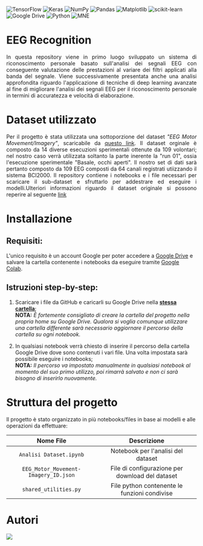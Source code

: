 ![TensorFlow](https://img.shields.io/badge/TensorFlow-%23FF6F00.svg?style=for-the-badge&logo=TensorFlow&logoColor=white)
![Keras](https://img.shields.io/badge/Keras-%23D00000.svg?style=for-the-badge&logo=Keras&logoColor=white)
![NumPy](https://img.shields.io/badge/numpy-%23013243.svg?style=for-the-badge&logo=numpy&logoColor=white)
![Pandas](https://img.shields.io/badge/pandas-%23150458.svg?style=for-the-badge&logo=pandas&logoColor=white)
![Matplotlib](https://img.shields.io/badge/Matplotlib-%23ffffff.svg?style=for-the-badge&logo=Matplotlib&logoColor=black)
![scikit-learn](https://img.shields.io/badge/scikit--learn-%23F7931E.svg?style=for-the-badge&logo=scikit-learn&logoColor=white)
![Google Drive](https://img.shields.io/badge/Google%20Drive-4285F4?style=for-the-badge&logo=googledrive&logoColor=white)
![Python](https://img.shields.io/badge/python-3670A0?style=for-the-badge&logo=python&logoColor=ffdd54)
![MNE](https://img.shields.io/badge/MNE-blue?style=for-the-badge&logoColor=orange&labelColor=blue&color=blue)



# EEG Recognition
<p align="justify">
In questa repository viene in primo luogo sviluppato un sistema di riconoscimento personale basato sull'analisi dei segnali EEG 
con conseguente valutazione delle prestazioni al variare dei filtri applicati alla banda del segnale.
Viene successivamente presentata anche una analisi approfondita riguardo l'applicazione di tecniche di deep learning avanzate al fine di migliorare l'analisi dei segnali EEG per il riconoscimento personale in termini di accuratezza e velocità di elaborazione.</p>

 
# Dataset utilizzato
<p align="justify">Per il progetto è stata utilizzata una sottoporzione del dataset <i>"EEG Motor Movement/Imagery"</i>, scaricabile da <a href="https://drive.usercontent.google.com/download?id=1WwuAh25Jfx-I8rY3vFGyXiI79YfLYUpH&authuser=0">questo link</a>. Il dataset orginale è composto da 14 diverse esecuzioni sperimentali ottenute da 109 volontari; nel nostro caso verrà utilizzata soltanto la parte inerente la "run 01", ossia l'esecuzione sperimentale "Basale, occhi aperti". Il nostro set di dati sarà pertanto composto da 109 EEG composti da 64 canali registrati utiizzando il sistema BCI2000. Il repository contiene i notebooks e i file necessari per scaricare il sub-dataset e sfruttarlo per addestrare ed eseguire i modelli.Ulteriori informazioni riguardo il dataset originale si possono reperire al seguente <a href="https://physionet.org/content/eegmmidb/1.0.0/"> link</a></p>

# Installazione
## **Requisiti:**   
L'unico requisito è un account Google per poter accedere a  <a href="https://drive.google.com/">Google Drive</a> e salvare la cartella contenente i notebooks da eseguire tramite <a href="https://colab.research.google.com">Google Colab</a>.     

## **Istruzioni step-by-step:**   
1) Scaricare i file da GitHub e caricarli su Google Drive nella **<u>stessa cartella</u>**;     
 **NOTA:** _È fortemente consigliato di creare la cartella del progetto nella propria home su Google Drive. Qualora si voglia comunque utilizzare una cartella differente sarà necessario aggiornare il percorso della cartella su ogni notebook._

2) In qualsiasi notebook verrà chiesto di inserire il percorso della cartella Google Drive dove sono contenuti i vari file. Una volta impostata sarà possibile eseguire i notebooks;<br>
 **NOTA:** _Il percorso va impostato manualmente in qualsiasi notebook al momento del suo primo utilizzo, poi rimarrà salvato e non ci sarà bisogno di inserirlo nuovamente._

# Struttura del progetto
Il progetto è stato organizzato in più notebooks/files in base ai modelli e alle operazioni da effettuare:

<div align="center">

| Nome File | Descrizione |
| :---: | :---: |
| `Analisi Dataset.ipynb` | Notebook per l'analisi del dataset |
| `EEG_Motor_Movement-Imagery_ID.json`| File di configurazione per download del dataset |
| `shared_utilities.py`| File python contenente le funzioni condivise |

</div>

# Autori
<a href="https://github.com/Cipe96/EEG-Recognition/graphs/contributors">
  <img src="https://contrib.rocks/image?repo=cipe96/EEG-Recognition"/>
</a>  
